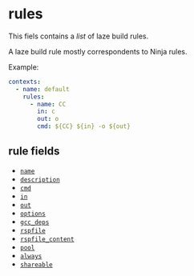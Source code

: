 # rules

This fiels contains a _list_ of laze build rules.

A laze build rule mostly correspondents to Ninja rules.

Example:

```yaml
contexts:
  - name: default
    rules:
      - name: CC
        in: c
        out: o
        cmd: ${CC} ${in} -o ${out}
```

## rule fields

- [`name`](./rule/name.md)
- [`description`](./rule/description.md)
- [`cmd`](./rule/name.md)
- [`in`](./rule/in.md)
- [`out`](./rule/out.md)
- [`options`](./rule/option.md)
- [`gcc_deps`](./rule/gcc_deps.md)
- [`rspfile`](./rule/rspfile.md)
- [`rspfile_content`](./rule/rspfile_content.md)
- [`pool`](./rule/pool.md)
- [`always`](./rule/always.md)
- [`shareable`](./rule/shareable.md)
